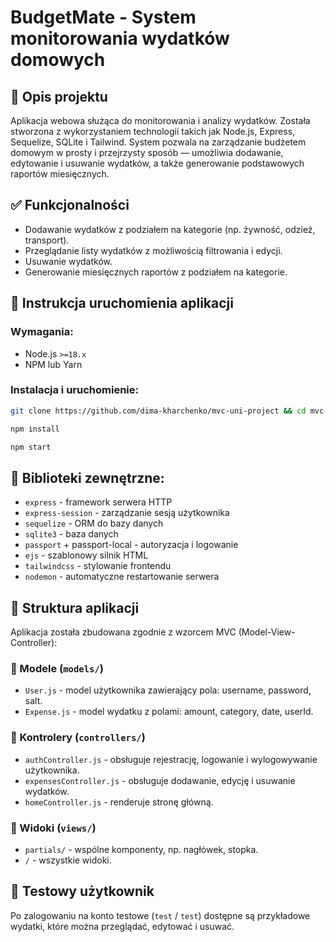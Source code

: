 # BudgetMate - System monitorowania wydatków domowych

## 📌 Opis projektu

Aplikacja webowa służąca do monitorowania i analizy wydatków. Została stworzona z wykorzystaniem technologii takich jak Node.js, Express, Sequelize, SQLite i Tailwind. System pozwala na zarządzanie budżetem domowym w prosty i przejrzysty sposób — umożliwia dodawanie, edytowanie i usuwanie wydatków, a także generowanie podstawowych raportów miesięcznych.

## ✅ Funkcjonalności

- Dodawanie wydatków z podziałem na kategorie (np. żywność, odzież, transport).
- Przeglądanie listy wydatków z możliwością filtrowania i edycji.
- Usuwanie wydatków.
- Generowanie miesięcznych raportów z podziałem na kategorie.

## 🚀 Instrukcja uruchomienia aplikacji

### Wymagania:
- Node.js `>=18.x`
- NPM lub Yarn

### Instalacja i uruchomienie:

```bash
git clone https://github.com/dima-kharchenko/mvc-uni-project && cd mvc-uni-project
```

```bash
npm install
```

```bash
npm start
```

## 📖 Biblioteki zewnętrzne:

- `express` - framework serwera HTTP
- `express-session` - zarządzanie sesją użytkownika
- `sequelize` - ORM do bazy danych
- `sqlite3` - baza danych
- `passport` + passport-local - autoryzacja i logowanie
- `ejs` - szablonowy silnik HTML
- `tailwindcss` - stylowanie frontendu
- `nodemon` - automatyczne restartowanie serwera

## 🧩 Struktura aplikacji
Aplikacja została zbudowana zgodnie z wzorcem MVC (Model-View-Controller):

### 📁 Modele (`models/`)
- `User.js` - model użytkownika zawierający pola: username, password, salt.
- `Expense.js` - model wydatku z polami: amount, category, date, userId.

### 📁 Kontrolery (`controllers/`)
- `authController.js` - obsługuje rejestrację, logowanie i wylogowywanie użytkownika.
- `expensesController.js` - obsługuje dodawanie, edycję i usuwanie wydatków.
- `homeController.js` - renderuje stronę główną.

### 📁 Widoki (`views/`)
- `partials/` - wspólne komponenty, np. nagłówek, stopka.
- `/` - wszystkie widoki.

## 🧪 Testowy użytkownik

Po zalogowaniu na konto testowe (`test` / `test`) dostępne są przykładowe wydatki, które można przeglądać, edytować i usuwać.
